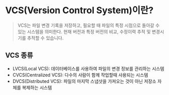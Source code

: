 # VCS(Version Control System)이란?

> VCS는 파일 변경 기록을 저장하고, 필요할 때 파일의 특정 시점으로 돌아갈 수 있는 시스템을 의미한다. 현재 버전과 특정 버전의 비교, 수정이력 추적 및 변경시기를 추적할 수 있습니다.

## VCS 종류

- LVCS(Local VCS): 데이터베이스를 사용하여 파일의 변경 정보를 관리하는 시스템
- CVCS(Centralized VCS): 다수의 사람이 함께 작업할때 사용되는 시스템
- DVCS(Distributed VCS): 파일의 마지막 스냅샷을 가져오는 것이 아닌 저장소 자체를 복제하는 시스템
